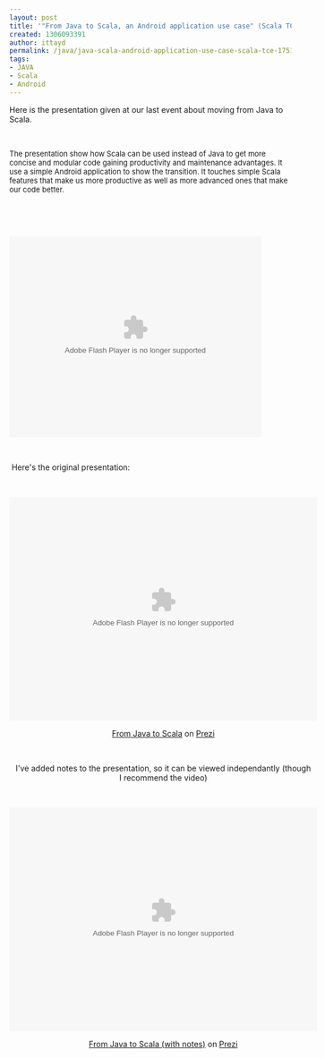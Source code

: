 ```yaml
---
layout: post
title: '"From Java to Scala, an Android application use case" (Scala TCE 17.5.11)'
created: 1306093391
author: ittayd
permalink: /java/java-scala-android-application-use-case-scala-tce-17511
tags:
- JAVA
- Scala
- Android
---
```

<p class="MsoNormal">Here is the presentation given at our last event about moving from Java to Scala.</p>
<p class="MsoNormal">&nbsp;</p>
<p class="MsoNormal"><span style="font-size: small;">The presentation show how Scala can be used  instead of Java to get      more concise and modular code gaining  productivity and maintenance      advantages. It use a simple Android  application to show the      transition. It touches simple Scala features that make us more productive as well as more advanced ones that make our code better.<br />
</span></p>
<p class="MsoNormal">&nbsp;</p>
<p class="MsoNormal">&nbsp;</p>
<p><embed height="359" width="450" allowfullscreen="true" allowscriptaccess="always" wmode="transparent" type="application/x-shockwave-flash" src="http://blip.tv/play/grVLgrz1HQA"></embed></p>
<p>&nbsp;</p>
<p>&nbsp;Here's the original presentation:</p>
<p>&nbsp;</p>
<div class="prezi-player"><style media="screen" type="text/css">.prezi-player { width: 550px; } .prezi-player-links { text-align: center; }</style><object height="400" width="550" classid="clsid:D27CDB6E-AE6D-11cf-96B8-444553540000" name="prezi_sgoel75ihrpv" id="prezi_sgoel75ihrpv">
<param value="http://prezi.com/bin/preziloader.swf" name="movie" />
<param value="true" name="allowfullscreen" />
<param value="always" name="allowscriptaccess" />
<param value="#ffffff" name="bgcolor" />
<param value="prezi_id=sgoel75ihrpv&amp;lock_to_path=0&amp;color=ffffff&amp;autoplay=no&amp;autohide_ctrls=0" name="flashvars" /><embed height="400" width="550" flashvars="prezi_id=sgoel75ihrpv&amp;lock_to_path=0&amp;color=ffffff&amp;autoplay=no&amp;autohide_ctrls=0" bgcolor="#ffffff" allowscriptaccess="always" allowfullscreen="true" type="application/x-shockwave-flash" src="http://prezi.com/bin/preziloader.swf" name="preziEmbed_sgoel75ihrpv" id="preziEmbed_sgoel75ihrpv"></embed></object>
<div class="prezi-player-links">
<p><a href="http://prezi.com/sgoel75ihrpv/from-java-to-scala/" title="Introduction to Scala through conversion of an Android Java application">From Java to Scala</a> on <a href="http://prezi.com">Prezi</a></p>
<p>&nbsp;</p>
<p class="rteleft">I've added notes to the presentation, so it can be viewed independantly (though I&nbsp;recommend the video) </p>
<p class="rteleft">&nbsp;</p>
</div>
</div>
<div class="prezi-player"><style media="screen" type="text/css">.prezi-player { width: 550px; } .prezi-player-links { text-align: center; }</style><object height="400" width="550" classid="clsid:D27CDB6E-AE6D-11cf-96B8-444553540000" name="prezi_l086cvtjmtin" id="prezi_l086cvtjmtin">
<param value="http://prezi.com/bin/preziloader.swf" name="movie" />
<param value="true" name="allowfullscreen" />
<param value="always" name="allowscriptaccess" />
<param value="#ffffff" name="bgcolor" />
<param value="prezi_id=l086cvtjmtin&amp;lock_to_path=0&amp;color=ffffff&amp;autoplay=no&amp;autohide_ctrls=0" name="flashvars" /><embed height="400" width="550" flashvars="prezi_id=l086cvtjmtin&amp;lock_to_path=0&amp;color=ffffff&amp;autoplay=no&amp;autohide_ctrls=0" bgcolor="#ffffff" allowscriptaccess="always" allowfullscreen="true" type="application/x-shockwave-flash" src="http://prezi.com/bin/preziloader.swf" name="preziEmbed_l086cvtjmtin" id="preziEmbed_l086cvtjmtin"></embed></object>
<div class="prezi-player-links">
<p><a href="http://prezi.com/l086cvtjmtin/from-java-to-scala-with-notes/" title="Introduction to Scala through conversion of an Android Java application">From Java to Scala (with notes)</a> on <a href="http://prezi.com">Prezi</a></p>
</div>
</div>
